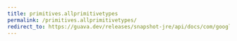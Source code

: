 ```yaml
---
title: primitives.allprimitivetypes
permalink: /primitives.allprimitivetypes/
redirect_to: https://guava.dev/releases/snapshot-jre/api/docs/com/google/common/primitives/Primitives.html#allPrimitiveTypes--
---
```

